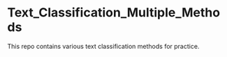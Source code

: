 # Text_Classification_Multiple_Methods
This repo contains various text classification methods for practice.
